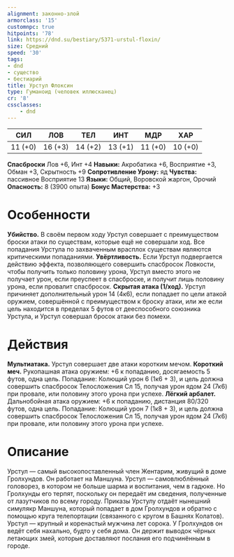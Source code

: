 ```yaml
---
alignment: законно-злой
armorclass: '15'
customnpc: true
hitpoints: '78'
link: https://dnd.su/bestiary/5371-urstul-floxin/
size: Средний
speed: '30'
tags:
- dnd
- существо
- бестиарий
title: Урстул Флоксин
type: Гуманоид (человек иллюсканец)
cr: '8'
cssclasses:
    - dnd
---
```



| СИЛ | ЛОВ | ТЕЛ | ИНТ | МДР | ХАР |
|---|---|---|---|---|---|
| 11 (+0) | 16 (+3) | 14 (+2) | 13 (+1) | 11 (+0) | 10 (+0) |
**Спасброски** Лов +6, Инт +4
**Навыки:** Акробатика +6, Восприятие +3, Обман +3, Скрытность +9
**Сопротивление Урону:** яд
**Чувства:** пассивное Восприятие 13
**Языки:** Общий, Воровской жаргон, Орочий
**Опасность:** 8 (3900 опыта)
**Бонус Мастерства:** +3


# Особенности
**Убийство.** В своём первом ходу Урстул совершает с преимуществом броски атаки по существам, которые ещё не совершали ход. Все попадания Урстула по захваченным врасплох существам являются критическими попаданиями.
**Увёртливость.** Если Урстул подвергается действию эффекта, позволяющего совершить спасбросок Ловкости, чтобы получить только половину урона, Урстул вместо этого не получает урон, если преуспеет в спасброске, и получит лишь половину урона, если провалит спасбросок.
**Скрытая атака (1/ход).** Урстул причиняет дополнительный урон 14 (4к6), если попадает по цели атакой оружием, совершённой с преимуществом к броску атаки, или же если цель находится в пределах 5 футов от дееспособного союзника Урстула, и Урстул совершал бросок атаки без помехи.


# Действия
**Мультиатака.** Урстул совершает две атаки коротким мечом.
**Короткий меч.** Рукопашная атака оружием: +6 к попаданию, досягаемость 5 футов, одна цель. Попадание: Колющий урон 6 (1к6 + 3), и цель должна совершить спасбросок Телосложения Сл 15, получая урон ядом 24 (7к6) при провале, или половину этого урона при успехе.
**Лёгкий арбалет.** Дальнобойная атака оружием: +6 к попаданию, дистанция 80/320 футов, одна цель. Попадание: Колющий урон 7 (1к8 + 3), и цель должна совершить спасбросок Телосложения Сл 15, получая урон ядом 24 (7к6) при провале, или половину этого урона при успехе.


# Описание
Урстул — самый высокопоставленный член Жентарим, живущий в доме Гролхундов. Он работает на Маншуна. Урстул — самовлюблённый головорез, в котором не больше шарма и воспитания, чем в гадюке. Но Гролхунды его терпят, поскольку он передаёт им сведения, полученные от лазутчиков по всему городу. Приказы Урстулу отдаёт нынешний симулякр Маншуна, который попадает в дом Гролхундов и обратно с помощью круга телепортации (связанного с кругом в Башнях Колатов). Урстул — крупный и коренастый мужчина лет сорока. У Гролхундов он ведёт себя нахально, будто у себя дома. Он держит выводок чёрных летающих змей, которые доставляют послания его подчинённым в городе.